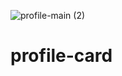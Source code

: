 ![profile-main (2)](https://github.com/Mishael-Joe/profile-card/assets/116783000/b248aa46-c53f-433f-b070-5a18e4213f6a)
# profile-card
